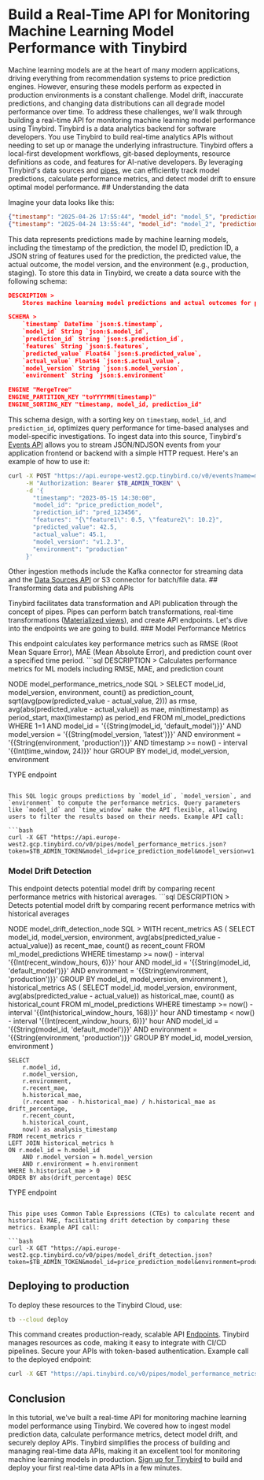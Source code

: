 # Build a Real-Time API for Monitoring Machine Learning Model Performance with Tinybird

Machine learning models are at the heart of many modern applications, driving everything from recommendation systems to price prediction engines. However, ensuring these models perform as expected in production environments is a constant challenge. Model drift, inaccurate predictions, and changing data distributions can all degrade model performance over time. To address these challenges, we'll walk through building a real-time API for monitoring machine learning model performance using Tinybird. Tinybird is a data analytics backend for software developers. You use Tinybird to build real-time analytics APIs without needing to set up or manage the underlying infrastructure. Tinybird offers a local-first development workflows, git-based deployments, resource definitions as code, and features for AI-native developers. By leveraging Tinybird's data sources and [pipes](https://www.tinybird.co/docs/forward/work-with-data/pipes), we can efficiently track model predictions, calculate performance metrics, and detect model drift to ensure optimal model performance. ## Understanding the data

Imagine your data looks like this:

```json
{"timestamp": "2025-04-26 17:55:44", "model_id": "model_5", "prediction_id": "pred_2704", "features": "{\"feature1\":10,\"feature2\":41,\"feature3\":21}", "predicted_value": 17456627040, "actual_value": 17456627040, "model_version": "v5.4", "environment": "production"}
{"timestamp": "2025-04-24 13:55:44", "model_id": "model_2", "prediction_id": "pred_1316", "features": "{\"feature1\":72,\"feature2\":34,\"feature3\":5}", "predicted_value": 32959113160, "actual_value": 32959113160, "model_version": "v2.6", "environment": "staging"}
```

This data represents predictions made by machine learning models, including the timestamp of the prediction, the model ID, prediction ID, a JSON string of features used for the prediction, the predicted value, the actual outcome, the model version, and the environment (e.g., production, staging). To store this data in Tinybird, we create a data source with the following schema:

```json
DESCRIPTION >
    Stores machine learning model predictions and actual outcomes for performance monitoring

SCHEMA >
    `timestamp` DateTime `json:$.timestamp`,
    `model_id` String `json:$.model_id`,
    `prediction_id` String `json:$.prediction_id`,
    `features` String `json:$.features`,
    `predicted_value` Float64 `json:$.predicted_value`,
    `actual_value` Float64 `json:$.actual_value`,
    `model_version` String `json:$.model_version`,
    `environment` String `json:$.environment`

ENGINE "MergeTree"
ENGINE_PARTITION_KEY "toYYYYMM(timestamp)"
ENGINE_SORTING_KEY "timestamp, model_id, prediction_id"
```

This schema design, with a sorting key on `timestamp`, `model_id`, and `prediction_id`, optimizes query performance for time-based analyses and model-specific investigations. To ingest data into this source, Tinybird's [Events API](https://www.tinybird.co/docs/forward/get-data-in/events-api) allows you to stream JSON/NDJSON events from your application frontend or backend with a simple HTTP request. Here's an example of how to use it:

```bash
curl -X POST "https://api.europe-west2.gcp.tinybird.co/v0/events?name=ml_model_predictions" \
     -H "Authorization: Bearer $TB_ADMIN_TOKEN" \
     -d '{
       "timestamp": "2023-05-15 14:30:00",
       "model_id": "price_prediction_model",
       "prediction_id": "pred_123456",
       "features": "{\"feature1\": 0.5, \"feature2\": 10.2}",
       "predicted_value": 42.5,
       "actual_value": 45.1,
       "model_version": "v1.2.3",
       "environment": "production"
     }'
```

Other ingestion methods include the Kafka connector for streaming data and the [Data Sources API](https://www.tinybird.co/docs/api-reference/datasource-api) or S3 connector for batch/file data. ## Transforming data and publishing APIs

Tinybird facilitates data transformation and API publication through the concept of pipes. Pipes can perform batch transformations, real-time transformations ([Materialized views](https://www.tinybird.co/docs/forward/work-with-data/optimize/materialized-views)), and create API endpoints. Let's dive into the endpoints we are going to build. ### Model Performance Metrics

This endpoint calculates key performance metrics such as RMSE (Root Mean Square Error), MAE (Mean Absolute Error), and prediction count over a specified time period. ```sql
DESCRIPTION >
    Calculates performance metrics for ML models including RMSE, MAE, and prediction count

NODE model_performance_metrics_node
SQL >
    SELECT 
        model_id,
        model_version,
        environment,
        count() as prediction_count,
        sqrt(avg(pow(predicted_value - actual_value, 2))) as rmse,
        avg(abs(predicted_value - actual_value)) as mae,
        min(timestamp) as period_start,
        max(timestamp) as period_end
    FROM ml_model_predictions
    WHERE 1=1
        AND model_id = '{{String(model_id, 'default_model')}}'
        AND model_version = '{{String(model_version, 'latest')}}'
        AND environment = '{{String(environment, 'production')}}'
        AND timestamp >= now() - interval '{{Int(time_window, 24)}}' hour
    GROUP BY model_id, model_version, environment

TYPE endpoint
```

This SQL logic groups predictions by `model_id`, `model_version`, and `environment` to compute the performance metrics. Query parameters like `model_id` and `time_window` make the API flexible, allowing users to filter the results based on their needs. Example API call:

```bash
curl -X GET "https://api.europe-west2.gcp.tinybird.co/v0/pipes/model_performance_metrics.json?token=$TB_ADMIN_TOKEN&model_id=price_prediction_model&model_version=v1.2.3&environment=production&time_window=48"
```


### Model Drift Detection

This endpoint detects potential model drift by comparing recent performance metrics with historical averages. ```sql
DESCRIPTION >
    Detects potential model drift by comparing recent performance metrics with historical averages

NODE model_drift_detection_node
SQL >
    WITH 
    recent_metrics AS (
        SELECT 
            model_id,
            model_version,
            environment,
            avg(abs(predicted_value - actual_value)) as recent_mae,
            count() as recent_count
        FROM ml_model_predictions
        WHERE timestamp >= now() - interval '{{Int(recent_window_hours, 6)}}' hour
            AND model_id = '{{String(model_id, 'default_model')}}'
            AND environment = '{{String(environment, 'production')}}'
        GROUP BY model_id, model_version, environment
    ),
    historical_metrics AS (
        SELECT 
            model_id,
            model_version,
            environment,
            avg(abs(predicted_value - actual_value)) as historical_mae,
            count() as historical_count
        FROM ml_model_predictions
        WHERE timestamp >= now() - interval '{{Int(historical_window_hours, 168)}}' hour
            AND timestamp < now() - interval '{{Int(recent_window_hours, 6)}}' hour
            AND model_id = '{{String(model_id, 'default_model')}}'
            AND environment = '{{String(environment, 'production')}}'
        GROUP BY model_id, model_version, environment
    )
    
    SELECT 
        r.model_id,
        r.model_version,
        r.environment,
        r.recent_mae,
        h.historical_mae,
        (r.recent_mae - h.historical_mae) / h.historical_mae as drift_percentage,
        r.recent_count,
        h.historical_count,
        now() as analysis_timestamp
    FROM recent_metrics r
    LEFT JOIN historical_metrics h 
    ON r.model_id = h.model_id 
        AND r.model_version = h.model_version 
        AND r.environment = h.environment
    WHERE h.historical_mae > 0
    ORDER BY abs(drift_percentage) DESC

TYPE endpoint
```

This pipe uses Common Table Expressions (CTEs) to calculate recent and historical MAE, facilitating drift detection by comparing these metrics. Example API call:

```bash
curl -X GET "https://api.europe-west2.gcp.tinybird.co/v0/pipes/model_drift_detection.json?token=$TB_ADMIN_TOKEN&model_id=price_prediction_model&environment=production&recent_window_hours=6&historical_window_hours=168"
```


## Deploying to production

To deploy these resources to the Tinybird Cloud, use:

```bash
tb --cloud deploy
```

This command creates production-ready, scalable API [Endpoints](https://www.tinybird.co/docs/forward/work-with-data/publish-data/endpoints). Tinybird manages resources as code, making it easy to integrate with CI/CD pipelines. Secure your APIs with token-based authentication. Example call to the deployed endpoint:

```bash
curl -X GET "https://api.tinybird.co/v0/pipes/model_performance_metrics.json?token=<YOUR_TOKEN>&model_id=price_prediction_model&model_version=v1.2.3&environment=production&time_window=48"
```


## Conclusion

In this tutorial, we've built a real-time API for monitoring machine learning model performance using Tinybird. We covered how to ingest model prediction data, calculate performance metrics, detect model drift, and securely deploy APIs. Tinybird simplifies the process of building and managing real-time data APIs, making it an excellent tool for monitoring machine learning models in production. [Sign up for Tinybird](https://cloud.tinybird.co/signup) to build and deploy your first real-time data APIs in a few minutes.